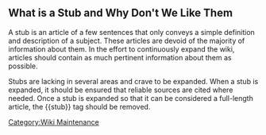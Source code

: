 ## What is a Stub and Why Don't We Like Them

A stub is an article of a few sentences that only conveys a simple
definition and description of a subject. These articles are devoid of
the majority of information about them. In the effort to continuously
expand the wiki, articles should contain as much pertinent information
about them as possible.

Stubs are lacking in several areas and crave to be expanded. When a stub
is expanded, it should be ensured that reliable sources are cited where
needed. Once a stub is expanded so that it can be considered a
full-length article, the {{stub}} tag should be removed.

[Category:Wiki Maintenance](Category:Wiki_Maintenance.md "wikilink")
